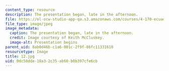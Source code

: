 ```yaml
---
content_type: resource
description: The presentation began, late in the afternoon.
file: https://ol-ocw-studio-app-qa.s3.amazonaws.com/courses/4-170-ecuador-workshop-fall-2006/0dc58dde18a32c35ab60b0b397cfe6cb_12.jpg
file_type: image/jpeg
image_metadata:
  caption: The presentation began, late in the afternoon.
  credit: Image courtesy of Keith McCluskey.
  image-alt: Presentation begins
parent_uid: 8ab0d46b-c1a6-001c-2f9f-86fc11331618
resourcetype: Image
title: 12.jpg
uid: 0dc58dde-18a3-2c35-ab60-b0b397cfe6cb
---
```

